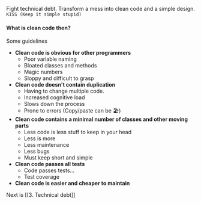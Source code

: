 Fight technical debt. Transform a mess into clean code and a simple design. `KISS (Keep it simple stupid)`

#### What is clean code then?
Some guidelines

- **Clean code is obvious for other programmers**
	- Poor variable naming
	- Bloated classes and methods
	- Magic numbers
	- Sloppy and difficult to grasp
- **Clean code doesn't contain duplication**
	- Having to change multiple code.
	- Increased cognitive load
	- Slows down the process
	- Prone to errors (Copy/paste can be 🏖️)
- **Clean code contains a minimal number of classes and other moving parts**
	- Less code is less stuff to keep in your head
	- Less is more
	- Less maintenance
	- Less bugs
	- Must keep short and simple
- **Clean code passes all tests**
	- Code passes tests...
	- Test coverage
- **Clean code is easier and cheaper to maintain**

Next is [[3. Technical debt]]


